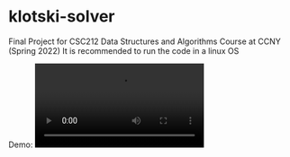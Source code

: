 # klotski-solver
Final Project for CSC212 Data Structures and Algorithms Course at CCNY (Spring 2022)
It is recommended to run the code in a linux OS

Demo:
![ShehabMohsen](https://user-images.githubusercontent.com/97417536/198846771-a8b4fd3d-b056-4ffb-be07-d0666b9b3cb4.mov)

